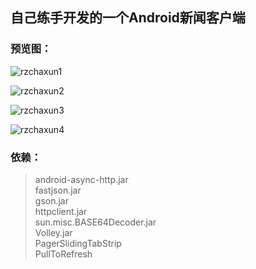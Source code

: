 ## 自己练手开发的一个Android新闻客户端

### 预览图：
![rzchaxun1](http://www.xujiantao.com/zuopin/image/max/rzchaxun1.png)<br>

![rzchaxun2](http://www.xujiantao.com/zuopin/image/max/rzchaxun2.png)<br>

![rzchaxun3](http://www.xujiantao.com/zuopin/image/max/rzchaxun3.png)<br>

![rzchaxun4](http://www.xujiantao.com/zuopin/image/max/rzchaxun4.png)<br>

### 依赖：
>android-async-http.jar<br>
>fastjson.jar<br>
>gson.jar<br>
>httpclient.jar<br>
>sun.misc.BASE64Decoder.jar<br>
>Volley.jar<br>
>PagerSlidingTabStrip<br>
>PullToRefresh<br>

